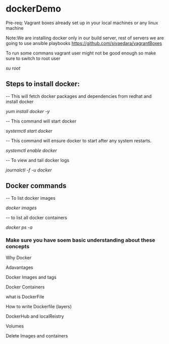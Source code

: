 # dockerDemo
Pre-req: Vagrant boxes already set up in your local machines or any linux machine

Note:We are installing docker only in our build server, rest of servers we are going to use ansible playbooks
https://github.com/sivaedara/vagrantBoxes

To run some commans vagrant user might not be good enough so make sure to switch to root user

*su root*

## Steps to install docker:
-- This will fetch docker packages and dependencies from redhat and install docker

*yum install docker -y*

-- This command will start docker

*systemctl start docker*

-- This command will ensure docker to start after any system restarts.

*systemctl enable docker*

-- To view and tail docker logs

*journalctl -f -u docker*

## Docker commands
-- To list docker images

*docker images*

-- to list all docker containers

*docker ps -a*

### Make sure you have soem basic understanding about these concepts
Why Docker

Adavantages

Docker Images and tags

Docker Containers

what is DockerFile

How to write Dockerfile (layers)

DockerHub and localReistry

Volumes

Delete Images and containers


